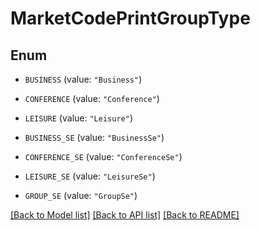 # MarketCodePrintGroupType

## Enum


* `BUSINESS` (value: `"Business"`)

* `CONFERENCE` (value: `"Conference"`)

* `LEISURE` (value: `"Leisure"`)

* `BUSINESS_SE` (value: `"BusinessSe"`)

* `CONFERENCE_SE` (value: `"ConferenceSe"`)

* `LEISURE_SE` (value: `"LeisureSe"`)

* `GROUP_SE` (value: `"GroupSe"`)


[[Back to Model list]](../README.md#documentation-for-models) [[Back to API list]](../README.md#documentation-for-api-endpoints) [[Back to README]](../README.md)


